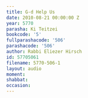 ```yaml
---
title: G-d Help Us
date: 2010-08-21 00:00:00 Z
year: 5770
parasha: Ki Teitzei
bookcode: '5'
fullparashacode: '506'
parashacode: '506'
author: Rabbi Eliezer Hirsch
id: 57705061
filename: 5770-506-1
layout: audio
moment: 
shabbat: 
occasion: 
---
```


